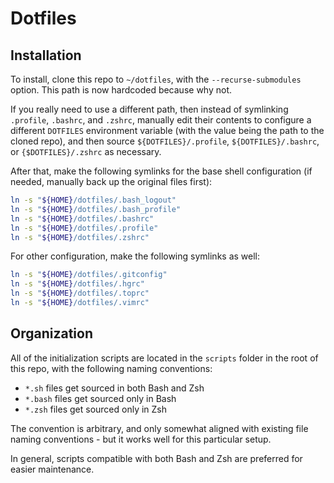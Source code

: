 # Dotfiles

## Installation

To install, clone this repo to `~/dotfiles`, with the `--recurse-submodules` option. This path is now hardcoded because why not.

If you really need to use a different path, then instead of symlinking `.profile`, `.bashrc`, and `.zshrc`, manually edit their contents to configure a different `DOTFILES` environment variable (with the value being the path to the cloned repo), and then source `${DOTFILES}/.profile`, `${DOTFILES}/.bashrc`, or `{$DOTFILES}/.zshrc` as necessary.

After that, make the following symlinks for the base shell configuration (if needed, manually back up the original files first):

```sh
ln -s "${HOME}/dotfiles/.bash_logout"
ln -s "${HOME}/dotfiles/.bash_profile"
ln -s "${HOME}/dotfiles/.bashrc"
ln -s "${HOME}/dotfiles/.profile"
ln -s "${HOME}/dotfiles/.zshrc"
```

For other configuration, make the following symlinks as well:

```sh
ln -s "${HOME}/dotfiles/.gitconfig"
ln -s "${HOME}/dotfiles/.hgrc"
ln -s "${HOME}/dotfiles/.toprc"
ln -s "${HOME}/dotfiles/.vimrc"
```


## Organization

All of the initialization scripts are located in the `scripts` folder in the root of this repo, with the following naming conventions:

- `*.sh` files get sourced in both Bash and Zsh
- `*.bash` files get sourced only in Bash
- `*.zsh` files get sourced only in Zsh

The convention is arbitrary, and only somewhat aligned with existing file naming conventions - but it works well for this particular setup.

In general, scripts compatible with both Bash and Zsh are preferred for easier maintenance.
